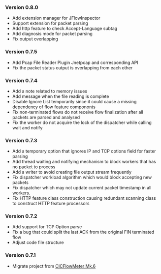 ### Version 0.8.0

- Add extension manager for JFlowInspector
- Support extension for packet parsing
- Add http feature to check Accept-Language subtag
- Add diagnosis mode for packet parsing
- Fix output overlapping

### Version 0.7.5

- Add Pcap File Reader Plugin Jnetpcap and corresponding API
- Fix the packet status output is overlapping from each other

### Version 0.7.4

- Add a note related to memory issues
- Add message when the file reading is complete
- Disable Ignore List temporarily since it could cause a missing dependency of flow feature compononts
- Fix non-terminated flows do not receive flow finalization after all packets are parsed and analysed
- Fix the worker do not acquire the lock of the dispatcher while calling wait and notify

### Version 0.7.3

- Add a temporary option that ignores IP and TCP options field for faster parsing
- Add thread waiting and notifying mechanism to block workers that has no packet to process
- Add a writer to avoid creating file output stream frequently
- Fix dispatcher workload algorithm which would block accepting new packets
- Fix dispatcher which may not update current packet timestamp in all workers.
- Fix HTTP feature class construction causing redundant scanning class to construct HTTP feature processors

### Version 0.7.2

- Add support for TCP Option parse
- Fix a bug that could split the last ACK from the original FIN terminated flow
- Adjust code file structure

### Version 0.7.1

- Migrate project from [CICFlowMeter Mk.6](https://github.com/Tomahawkd/CICFlowMeter-Mk.6)